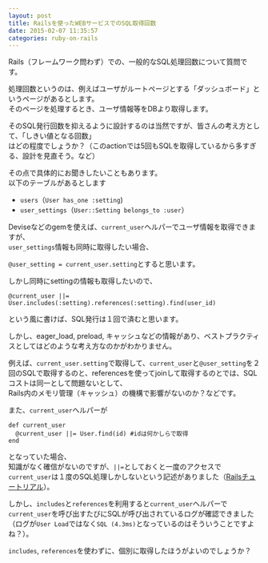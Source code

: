 ```yaml
---
layout: post
title: Railsを使ったWEBサービスでのSQL取得回数
date: 2015-02-07 11:35:57
categories: ruby-on-rails
---
```

<!-- {% raw %} -->
<p>Rails（フレームワーク問わず）での、一般的なSQL処理回数について質問です。</p>

<p>処理回数というのは、例えばユーザがルートページとする「ダッシュボード」というページがあるとします。<br>
そのページを処理するとき、ユーザ情報等をDBより取得します。</p>

<p>そのSQL発行回数を抑えるように設計するのは当然ですが、皆さんの考え方として、「しきい値となる回数」<br>
はどの程度でしょうか？（このactionでは5回もSQLを取得しているから多すぎる、設計を見直そう。など）</p>

<p>その点で具体的にお聞きしたいこともあります。<br>
以下のテーブルがあるとします</p>

<ul>
<li><code>users</code>（<code>User has_one :setting</code>)</li>
<li><code>user_settings</code>（<code>User::Setting belongs_to :user</code>）</li>
</ul>

<p>Deviseなどのgemを使えば、<code>current_user</code>ヘルパーでユーザ情報を取得できますが、<br>
<code>user_settings</code>情報も同時に取得したい場合、</p>

<p><code>@user_setting = current_user.setting</code>とすると思います。</p>

<p>しかし同時にsettingの情報も取得したいので、</p>

<pre><code>@current_user ||= User.includes(:setting).references(:setting).find(user_id)
</code></pre>

<p>という風に書けば、SQL発行は１回で済むと思います。</p>

<p>しかし、eager_load, preload, キャッシュなどの情報があり、ベストプラクティスとしてはどのような考え方なのかがわかりません。</p>

<p>例えば、<code>current_user.setting</code>で取得して、<code>current_user</code>と<code>@user_setting</code>を２回のSQLで取得するのと、referencesを使ってjoinして取得するのとでは、SQLコストは同一として問題ないとして、<br>
Rails内のメモリ管理（キャッシュ）の機構で影響がないのか？などです。</p>

<p>また、<code>current_user</code>ヘルパーが</p>

<pre><code>def current_user
  @current_user ||= User.find(id) #idは何かしらで取得
end
</code></pre>

<p>となっていた場合、<br>
知識がなく確信がないのですが、<code>||=</code>としておくと一度のアクセスで<code>current_user</code>は１度のSQL処理しかしないという記述がありました（<a href="http://railstutorial.jp/chapters/sign-in-sign-out?version=4.0#sec-sessions_controller" rel="nofollow">Railsチュートリアル</a>）。</p>

<p>しかし、<code>includes</code>と<code>references</code>を利用すると<code>current_user</code>ヘルパーで<code>current_user</code>を呼び出すたびにSQLが呼び出されているログが確認できました（ログが<code>User Load</code>ではなく<code>SQL (4.3ms)</code>となっているのはそういうことですよね？）。</p>

<p><code>includes</code>, <code>references</code>を使わずに、個別に取得したほうがよいのでしょうか？</p>
<!-- {% endraw %} -->
